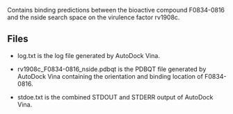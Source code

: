 Contains binding predictions between the bioactive compound F0834-0816 and the nside search space on the virulence factor rv1908c.

## Files

- log.txt is the log file generated by AutoDock Vina.

- rv1908c_F0834-0816_nside.pdbqt is the PDBQT file generated by AutoDock Vina containing the orientation and binding location of F0834-0816.

- stdoe.txt is the combined STDOUT and STDERR output of AutoDock Vina.

